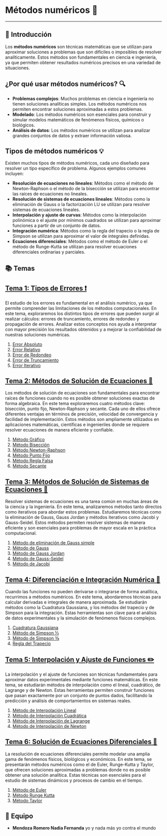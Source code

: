 # Métodos numéricos 🚀
-------------------
## 📌 Introducción  
Los **métodos numéricos** son técnicas matemáticas que se utilizan para aproximar soluciones a problemas que son difíciles o imposibles de resolver analíticamente. Estos métodos son fundamentales en ciencia e ingeniería, ya que permiten obtener resultados numéricos precisos en una variedad de situaciones.
## ¿Por qué usar métodos numéricos? 🔍
* **Problemas complejos**: Muchos problemas en ciencia e ingeniería no tienen soluciones analíticas simples. Los métodos numéricos nos permiten encontrar soluciones aproximadas a estos problemas.
* **Modelado**: Los métodos numéricos son esenciales para construir y simular modelos matemáticos de fenómenos físicos, químicos o biológicos.
* **Análisis de datos**: Los métodos numéricos se utilizan para analizar grandes conjuntos de datos y extraer información valiosa.
## Tipos de métodos numéricos 💡
Existen muchos tipos de métodos numéricos, cada uno diseñado para resolver un tipo específico de problema. Algunos ejemplos comunes incluyen:
* **Resolución de ecuaciones no lineales**: Métodos como el método de Newton-Raphson o el método de la bisección se utilizan para encontrar las raíces de ecuaciones no lineales.
* **Resolución de sistemas de ecuaciones lineales**: Métodos como la eliminación de Gauss o la factorización LU se utilizan para resolver sistemas de ecuaciones lineales.
* **Interpolación y ajuste de curvas**: Métodos como la interpolación polinómica o el ajuste por mínimos cuadrados se utilizan para aproximar funciones a partir de un conjunto de datos.
* **Integración numérica**: Métodos como la regla del trapecio o la regla de Simpson se utilizan para aproximar el valor de integrales definidas.
* **Ecuaciones diferenciales**: Métodos como el método de Euler o el método de Runge-Kutta se utilizan para resolver ecuaciones diferenciales ordinarias y parciales.


## 📚 Temas  

## [Tema 1: Tipos de Errores ❗](./tema-1)

El estudio de los errores es fundamental en el análisis numérico, ya que permite comprender las limitaciones de los métodos computacionales. En este tema, exploraremos los distintos tipos de errores que pueden surgir al realizar cálculos: errores de truncamiento, errores de redondeo y propagación de errores. Analizar estos conceptos nos ayuda a interpretar con mayor precisión los resultados obtenidos y a mejorar la confiabilidad de nuestras soluciones numéricas.

1. [Error Absoluto](tema-1/Error%20Absoluto.md)
2. [Error Relativo](tema-1/Error%20Relativo.md)
3. [Error de Redondeo](tema-1/Error%20Redondeo.md)
4. [Error de Truncamiento](tema-1/Error%20De%20Truncamiento.md)
5. [Error Iterativo](tema-1/Error%20Iterativo.md)

## [Tema 2: Métodos de Solución de Ecuaciones 🧠](./tema-2)

Los métodos de solución de ecuaciones son fundamentales para encontrar raíces de funciones cuando no es posible obtener soluciones exactas de forma algebraica. En este tema exploraremos cuatro métodos clave: bisección, punto fijo, Newton-Raphson y secante. Cada uno de ellos ofrece diferentes ventajas en términos de precisión, velocidad de convergencia y facilidad de implementación. Estos métodos son ampliamente utilizados en aplicaciones matemáticas, científicas e ingenieriles donde se requiere resolver ecuaciones de manera eficiente y confiable.

1. [Método Gráfico](tema-2/Método%20Gráfico.md)
2. [Método Bisección](tema-2/Método%20Bisección.md)
3. [Método Newton-Raphson](tema-2/Método%20Newton-Raphson.md)
4. [Método Punto Fijo](tema-2/Método%20Punto%20Fijo.md)
5. [Método Regla Falsa](tema-2/Método%20Regla%20Falsa.md)
6. [Método Secante](tema-2/Método%20Secante.md)

## [Tema 3: Métodos de Solución de Sistemas de Ecuaciones 🎯](./tema-3)

Resolver sistemas de ecuaciones es una tarea común en muchas áreas de la ciencia y la ingeniería. En este tema, analizaremos métodos tanto directos como iterativos para abordar estos problemas. Estudiaremos técnicas como la eliminación de Gauss, Gauss Jordan y métodos iterativos como Jacobi y Gauss-Seidel. Estos métodos permiten resolver sistemas de manera eficiente y son esenciales para problemas de mayor escala en la práctica computacional.

1. [Método de eliminación de Gauss simple](tema-3/Eliminación%20de%20Gauss%20simple.md)
2. [Método de Gauss](tema-3/Método%20Gauss.md) 
3. [Método de Gauss Jordan](tema-3/Método%20Gauss%20Jordan.md)
4. [Método de Gauss-Seidel](tema-3/Método%20Gauss%20Seidel.md)
5. [Método de Jacobi](tema-3/Método%20Jacobi.md)

## [Tema 4: Diferenciación e Integración Numérica 📐](./tema-4)

Cuando las funciones no pueden derivarse o integrarse de forma analítica, recurrimos a métodos numéricos. En este tema, abordaremos técnicas para calcular derivadas e integrales de manera aproximada. Se estudiarán métodos como la Cuadratura Gaussiana, y los métodos del trapecio y de Simpson para la integración. Estas herramientas son clave para el análisis de datos experimentales y la simulación de fenómenos físicos complejos.

1. [Cuadratura Gaussiana](tema-4/Cuadratura%20Gaussiana.md)
2. [Método de Simpson ⅓](tema-4/Método%20de%20Simpson%20⅓.md)
3. [Método de Simpson ⅜](tema-4/Método%20de%20Simpson%20⅜.md)
4. [Regla del Trapecio](tema-4/Regla%20del%20trapecio.md)

## [Tema 5: Interpolación y Ajuste de Funciones ✏️](./tema-5)

La interpolación y el ajuste de funciones son técnicas fundamentales para aproximar datos experimentales mediante funciones matemáticas. En este tema, se estudiarán métodos de interpolación como el lineal, cuadrático, de Lagrange y de Newton. Estas herramientas permiten construir funciones que pasan exactamente por un conjunto de puntos dados, facilitando la predicción y análisis de comportamientos en sistemas reales.

1. [Método de Interpolación Lineal](tema-5/Método%20de%20Interpolación%20Lineal.md)
2. [Método de Interpolación Cuadrática](tema-5/Método%20de%20Interpolación%20Cuadrática.md)
3. [Método de Interpolación de Lagrange](tema-5/Método%20de%20Interpolación%20de%20Lagrange.md)
4. [Método de Interpolación de Newton](tema-5/Método%20de%20Interpolación%20de%20Newton.md)

## [Tema 6: Solución de Ecuaciones Diferenciales 🔧](./tema-6)

La resolución de ecuaciones diferenciales permite modelar una amplia gama de fenómenos físicos, biológicos y económicos. En este tema, se presentarán métodos numéricos como el de Euler, Runge-Kutta y Taylor, que ofrecen soluciones aproximadas a problemas donde no es posible obtener una solución analítica. Estas técnicas son esenciales para el estudio de sistemas dinámicos y procesos de cambio en el tiempo.

1. [Método de Euler](tema-6/Método%20de%20Euler.md)
2. [Método Runge Kutta](tema-6/Método%20Runge%20Kutta.md)
3. [Método Taylor](tema-6/Método%20Taylor.md)


## 👥 Equipo  
- **Mendoza Romero Nadia Fernanda**  yo y nada más yo contra el mundo
  
